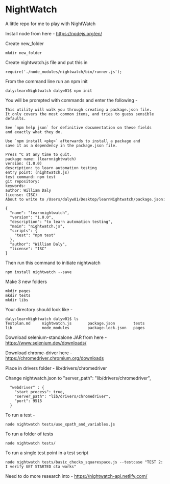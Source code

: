 # NightWatch
A little repo for me to play with NightWatch

Install node from here - https://nodejs.org/en/

Create new_folder

```
mkdir new_folder
```

Create nightwatch.js file and put this in

```
require('./node_modules/nightwatch/bin/runner.js');
```

From the command line run an npm init

```
daly:learnNightwatch dalyw01$ npm init
```

You will be prompted with commands and enter the following - 

```
This utility will walk you through creating a package.json file.
It only covers the most common items, and tries to guess sensible defaults.

See `npm help json` for definitive documentation on these fields
and exactly what they do.

Use `npm install <pkg>` afterwards to install a package and
save it as a dependency in the package.json file.

Press ^C at any time to quit.
package name: (learnnightwatch) 
version: (1.0.0) 
description: to learn automation testing
entry point: (nightwatch.js) 
test command: npm test
git repository: 
keywords: 
author: William Daly
license: (ISC) 
About to write to /Users/dalyw01/Desktop/learnNightwatch/package.json:

{
  "name": "learnnightwatch",
  "version": "1.0.0",
  "description": "to learn automation testing",
  "main": "nightwatch.js",
  "scripts": {
    "test": "npm test"
  },
  "author": "William Daly",
  "license": "ISC"
}
```

Then run this command to initiate nightwatch

```
npm install nightwatch --save
```

Make 3 new folders

```
mkdir pages 
mkdir tests 
mkdir libs
```

Your directory should look like - 

```
daly:learnNightwatch dalyw01$ ls
Testplan.md		nightwatch.js		package.json		tests
lib				node_modules		package-lock.json	pages
```

Download selenium-standalone JAR from here - https://www.selenium.dev/downloads/

Download chrome-driver here - https://chromedriver.chromium.org/downloads

Place in drivers folder - lib/drivers/chromedriver

Change nightwatch.json to  "server_path": "lib/drivers/chromedriver",

```
  "webdriver" : {
    "start_process": true,
    "server_path": "lib/drivers/chromedriver",
    "port": 9515
  }
```

To run a test - 

```
node nightwatch tests/use_xpath_and_variables.js
```

To run a folder of tests 

```
node nightwatch tests/
```

To run a single test point in a test script

```
node nightwatch tests/basic_checks_squarespace.js --testcase "TEST 2: I verify GET STARTED cta works"
```

Need to do more research into - https://nightwatch-api.netlify.com/

